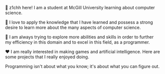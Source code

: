 👋 z1chh here! I am a student at McGill University learning about computer science.

🌱 I love to apply the knowledge that I have learned and possess a strong desire to learn more about the many aspects of computer science.

👀 I am always trying to explore more abilities and skills in order to further my efficiency in this domain and to excel in this field, as a programmer.

:heart: I am really interested in making games and artificial intelligence. Here are some projects that I really enjoyed doing.

Programming isn't about what you know; it's about what you can figure out.
